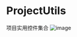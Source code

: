 # ProjectUtils
项目实用控件集合
![image](https://github.com/SunHao666/ProjectUtils/screenshots/Screenshot_2017-06-18-19-17-20.png)
